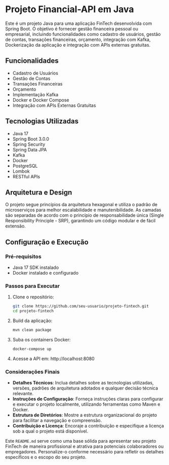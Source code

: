 # Projeto Financial-API em Java

Este é um projeto Java para uma aplicação FinTech desenvolvida com Spring Boot. O objetivo é fornecer gestão financeira pessoal ou empresarial, incluindo funcionalidades como cadastro de usuários, gestão de contas, transações financeiras, orçamento, integração com Kafka, Dockerização da aplicação e integração com APIs externas gratuitas.

## Funcionalidades

- Cadastro de Usuários
- Gestão de Contas
- Transações Financeiras
- Orçamento
- Implementação Kafka
- Docker e Docker Compose
- Integração com APIs Externas Gratuitas

## Tecnologias Utilizadas

- Java 17
- Spring Boot 3.0.0
- Spring Security
- Spring Data JPA
- Kafka
- Docker
- PostgreSQL
- Lombok
- RESTful APIs

## Arquitetura e Design

O projeto segue princípios da arquitetura hexagonal e utiliza o padrão de microserviços para melhor escalabilidade e manutenibilidade. As camadas são separadas de acordo com o princípio de responsabilidade única (Single Responsibility Principle - SRP), garantindo um código modular e de fácil extensão.



## Configuração e Execução

### Pré-requisitos
- Java 17 SDK instalado
- Docker instalado e configurado

### Passos para Executar

1. Clone o repositório:

   ```bash
   git clone https://github.com/seu-usuario/projeto-fintech.git
   cd projeto-fintech

2. Build da aplicação:

   ```bash
   mvn clean package

3. Suba os containers Docker:
    
   ```bash
   docker-compose up

4. Acesse a API em: http://localhost:8080



### Considerações Finais

- **Detalhes Técnicos**: Inclua detalhes sobre as tecnologias utilizadas, versões, padrões de arquitetura adotados e qualquer decisão técnica relevante.
- **Instruções de Configuração**: Forneça instruções claras para configurar e executar o projeto localmente, utilizando ferramentas como Maven e Docker.
- **Estrutura de Diretórios**: Mostre a estrutura organizacional do projeto para facilitar a navegação e compreensão.
- **Contribuição e Licença**: Encoraje a contribuição e especifique a licença sob a qual o projeto está disponível.

Este `README.md` serve como uma base sólida para apresentar seu projeto FinTech de maneira profissional e atrativa para potenciais colaboradores ou empregadores. Personalize-o conforme necessário para refletir os detalhes específicos e o escopo do seu projeto.
